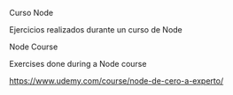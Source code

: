 Curso Node

Ejercicios realizados durante un curso de Node


Node Course

Exercises done during a Node course

https://www.udemy.com/course/node-de-cero-a-experto/

